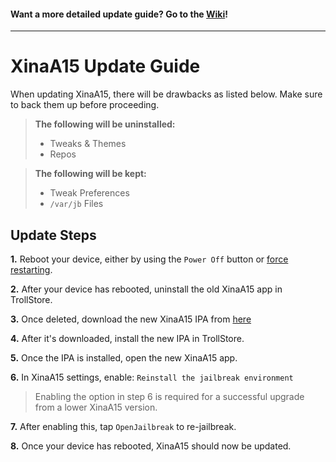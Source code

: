 #### Want a more detailed update guide? Go to the [Wiki](https://github.com/NotDarkn/XinaA15/wiki/Updating)!
***
# XinaA15 Update Guide
When updating XinaA15, there will be drawbacks as listed below. Make sure to back them up before proceeding.

> **The following will be uninstalled:**
> - Tweaks & Themes
> - Repos

> **The following will be kept:**
> - Tweak Preferences
> - `/var/jb` Files

## Update Steps

**1.** Reboot your device, either by using the `Power Off` button or [force restarting](https://support.apple.com/guide/iphone/force-restart-iphone-iph8903c3ee6/ios).

**2.** After your device has rebooted, uninstall the old XinaA15 app in TrollStore.

**3.** Once deleted, download the new XinaA15 IPA from [here](https://github.com/NotDarkn/XinaA15/releases)

**4.** After it's downloaded, install the new IPA in TrollStore.

**5.** Once the IPA is installed, open the new XinaA15 app.

**6.** In XinaA15 settings, enable: `Reinstall the jailbreak environment`

> Enabling the option in step 6 is required for a successful upgrade from a lower XinaA15 version.

**7.** After enabling this, tap `OpenJailbreak` to re-jailbreak.

**8.** Once your device has rebooted, XinaA15 should now be updated. 
